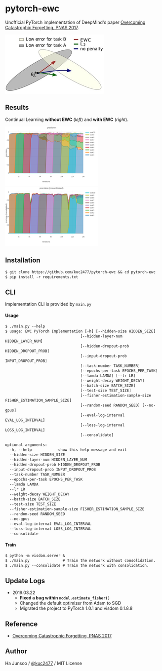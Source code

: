 # pytorch-ewc
Unofficial PyTorch implementation of DeepMind's paper [Overcoming Catastrophic Forgetting, PNAS 2017](https://arxiv.org/abs/1612.00796).

![graphic-image](./arts/graphic-image.jpg)

## Results

Continual Learning **without EWC** (*left*) and **with EWC** (*right*).

<img width="300" src="arts/precision-plain.png" /> <img width="300" src="arts/precision-consolidated.png" />


## Installation
```
$ git clone https://github.com/kuc2477/pytorch-ewc && cd pytorch-ewc
$ pip install -r requirements.txt
```


## CLI
Implementation CLI is provided by `main.py`


#### Usage
```
$ ./main.py --help
$ usage: EWC PyTorch Implementation [-h] [--hidden-size HIDDEN_SIZE]
                                  [--hidden-layer-num HIDDEN_LAYER_NUM]
                                  [--hidden-dropout-prob HIDDEN_DROPOUT_PROB]
                                  [--input-dropout-prob INPUT_DROPOUT_PROB]
                                  [--task-number TASK_NUMBER]
                                  [--epochs-per-task EPOCHS_PER_TASK]
                                  [--lamda LAMDA] [--lr LR]
                                  [--weight-decay WEIGHT_DECAY]
                                  [--batch-size BATCH_SIZE]
                                  [--test-size TEST_SIZE]
                                  [--fisher-estimation-sample-size FISHER_ESTIMATION_SAMPLE_SIZE]
                                  [--random-seed RANDOM_SEED] [--no-gpus]
                                  [--eval-log-interval EVAL_LOG_INTERVAL]
                                  [--loss-log-interval LOSS_LOG_INTERVAL]
                                  [--consolidate]

optional arguments:
  -h, --help            show this help message and exit
  --hidden-size HIDDEN_SIZE
  --hidden-layer-num HIDDEN_LAYER_NUM
  --hidden-dropout-prob HIDDEN_DROPOUT_PROB
  --input-dropout-prob INPUT_DROPOUT_PROB
  --task-number TASK_NUMBER
  --epochs-per-task EPOCHS_PER_TASK
  --lamda LAMDA
  --lr LR
  --weight-decay WEIGHT_DECAY
  --batch-size BATCH_SIZE
  --test-size TEST_SIZE
  --fisher-estimation-sample-size FISHER_ESTIMATION_SAMPLE_SIZE
  --random-seed RANDOM_SEED
  --no-gpus
  --eval-log-interval EVAL_LOG_INTERVAL
  --loss-log-interval LOSS_LOG_INTERVAL
  --consolidate

```


#### Train
```
$ python -m visdom.server &
$ ./main.py               # Train the network without consolidation.
$ ./main.py --consolidate # Train the network with consolidation.
```


## Update Logs
- 2019.03.22
    - **Fixed a bug within `model.estimate_fisher()`**
    - Changed the default optimizer from Adam to SGD
    - Migrated the project to PyTorch 1.0.1 and visdom 0.1.8.8

## Reference
- [Overcoming Catastrophic Forgetting, PNAS 2017](https://arxiv.org/abs/1612.00796)

## Author
Ha Junsoo / [@kuc2477](https://github.com/kuc2477) / MIT License
